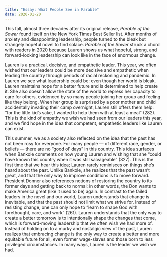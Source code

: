 ```yaml
---
title: "Essay: What People See in Parable"
date: 2020-01-20
---
```


This fall, almost three decades after its original release, _Parable of the Sower_ found itself on the New York Times Best Seller list. After months of anxiety and disappointing leadership, people turned to the bleak but strangely hopeful novel to find solace. _Parable of the Sower_ struck a chord with readers in 2020 because Lauren shows us what hopeful, strong, and forward-looking leadership can look like in the face of enormous change.

Lauren is a practical, decisive, and empathetic leader. This year, we often wished that our leaders could be more decisive and empathetic when leading the country through periods of racial reckoning and pandemic. In Lauren we see what leadership could be: even though her world is bleak, Lauren maintains hope for a better future and is determined to help create it. She also doesn’t allow the state of the world to repress her capacity to care for others, evidenced by so many people joining her group and feeling like they belong. When her group is surprised by a poor mother and child accidentally invading their camp overnight, Lauren still offers them help: “for the little kid’s sake, I wanted to help them with at least a meal” (282). This is the kind of empathy we wish we had seen from our leaders this year, and we find hope in the idea that competent, empathetic leaders like Lauren can exist.

This summer, we as a society also reflected on the idea that the past has not been rosy for everyone. For many people — of different race, gender, or beliefs — there are no “good ol’ days” in this country. This idea surfaces when Bankole comments on how young Lauren and wishing that she “could have known this country when it was still salvageable” (327). This is the first time that we hear this idea; Lauren rarely reminisces on things she’s heard about the past. Unlike Bankole, she realizes that the past wasn’t great, and that the only way to improve conditions is to move forward. President Donner also references notions of restoring the country to its former days and getting back to normal; in other words, the Don wants to make America great (like it used to be) again. In contrast to the failed leaders in the novel and our world, Lauren understands that change is inevitable, and that the past should not limit what we strive for. Instead of resisting change, one can only hope to “learn to shape God with forethought, care, and work” (261). Lauren understands that the only way to create a better tomorrow is to intentionally shape the changes that come, which is forward-moving leadership that we often wish we had more of. Instead of holding on to a murky and nostalgic view of the past, Lauren realizes that embracing change is the only way to create a better and more equitable future for all, even former wage-slaves and those born to less privileged circumstances. In many ways, Lauren is the leader we wish we had.
